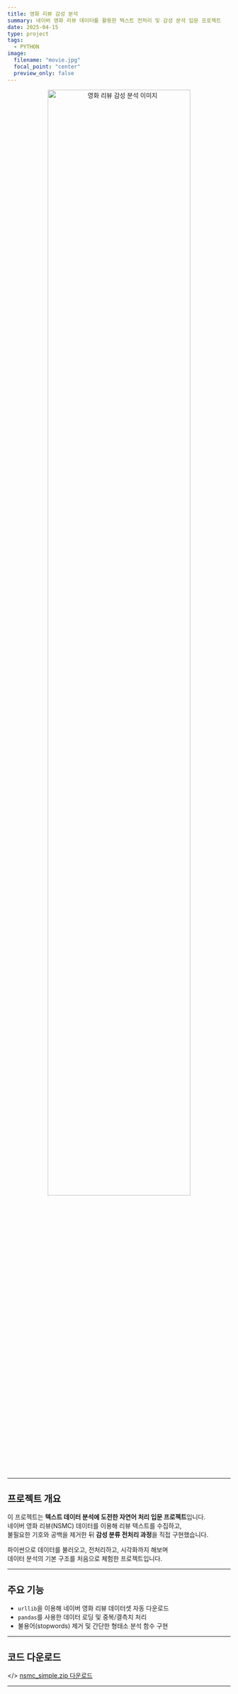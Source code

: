 ```yaml
---
title: 영화 리뷰 감성 분석
summary: 네이버 영화 리뷰 데이터를 활용한 텍스트 전처리 및 감성 분석 입문 프로젝트
date: 2025-04-15
type: project
tags:
  - PYTHON
image:
  filename: "movie.jpg"
  focal_point: "center"
  preview_only: false
---
```


<p align="center">
  <img src="/uploads/movie_review.jpg" alt="영화 리뷰 감성 분석 이미지" width="80%">
</p>

---

## <i class="fab fa-python"></i> 프로젝트 개요

이 프로젝트는 **텍스트 데이터 분석에 도전한 자연어 처리 입문 프로젝트**입니다.  
네이버 영화 리뷰(NSMC) 데이터를 이용해 리뷰 텍스트를 수집하고,  
불필요한 기호와 공백을 제거한 뒤 **감성 분류 전처리 과정**을 직접 구현했습니다.  
  
파이썬으로 데이터를 불러오고, 전처리하고, 시각화까지 해보며  
데이터 분석의 기본 구조를 처음으로 체험한 프로젝트입니다.

---

## <i class="fab fa-steam-symbol"></i> 주요 기능

- `urllib`을 이용해 네이버 영화 리뷰 데이터셋 자동 다운로드  
- `pandas`를 사용한 데이터 로딩 및 중복/결측치 처리   
- 불용어(stopwords) 제거 및 간단한 형태소 분석 함수 구현  

---

## <i class="fab fa-dropbox"></i> 코드 다운로드
</> [nsmc_simple.zip 다운로드](/uploads/nsmc_simple.zip)

---